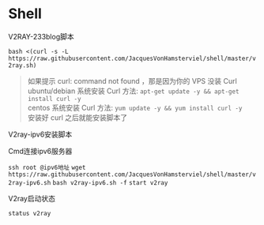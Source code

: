# Shell
<p>V2RAY-233blog脚本</p>
 <code>bash &lt;(curl -s -L https://raw.githubusercontent.com/JacquesVonHamsterviel/shell/master/v2ray.sh)
</code>
<blockquote>
<p>如果提示 curl: command not found ，那是因为你的 VPS 没装 Curl<br>
ubuntu/debian 系统安装 Curl 方法: <code>apt-get update -y &amp;&amp; apt-get install curl -y</code><br>
centos 系统安装 Curl 方法: <code>yum update -y &amp;&amp; yum install curl -y</code><br>
安装好 curl 之后就能安装脚本了</p>
</blockquote>
<p>V2ray-ipv6安装脚本</p>
<p>Cmd连接ipv6服务器</p><code>ssh root @ipv6地址</code>
<code>wget https://raw.githubusercontent.com/JacquesVonHamsterviel/shell/master/v2ray-ipv6.sh</code>
<code>bash v2ray-ipv6.sh -f</code>
<code>start v2ray</code>
<p>V2ray启动状态</p><code>status v2ray</code>
